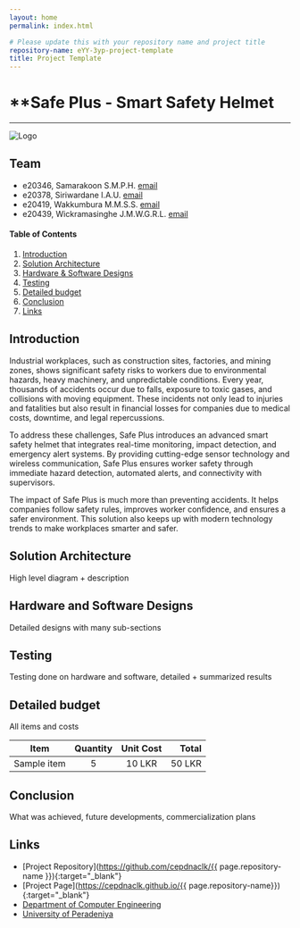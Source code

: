 ```yaml
---
layout: home
permalink: index.html

# Please update this with your repository name and project title
repository-name: eYY-3yp-project-template
title: Project Template
---
```


[comment]: # "This is the standard layout for the project, but you can clean this and use your own template"

# **Safe Plus - Smart Safety Helmet

---
![Logo](./images/logo.png)

## Team
-  e20346, Samarakoon S.M.P.H. [email](mailto:e20346@eng.pdn.ac.lk)
-  e20378, Siriwardane I.A.U. [email](mailto:e20378@eng.pdn.ac.lk)
-  e20419, Wakkumbura M.M.S.S. [email](mailto:e20419@eng.pdn.ac.lk)
-  e20439, Wickramasinghe J.M.W.G.R.L. [email](e20439@eng.pdn.ac.lk)

<!-- Image (photo/drawing of the final hardware) should be here -->

<!-- This is a sample image, to show how to add images to your page. To learn more options, please refer [this](https://projects.ce.pdn.ac.lk/docs/faq/how-to-add-an-image/) -->

<!-- ![Sample Image](./images/sample.png) -->

#### Table of Contents
1. [Introduction](#introduction)
2. [Solution Architecture](#solution-architecture )
3. [Hardware & Software Designs](#hardware-and-software-designs)
4. [Testing](#testing)
5. [Detailed budget](#detailed-budget)
6. [Conclusion](#conclusion)
7. [Links](#links)

## Introduction

Industrial workplaces, such as construction sites, factories, and mining zones, shows significant safety risks to workers due to environmental hazards, heavy machinery, and unpredictable conditions. Every year, thousands of accidents occur due to falls, exposure to toxic gases, and collisions with moving equipment. These incidents not only lead to injuries and fatalities but also result in financial losses for companies due to medical costs, downtime, and legal repercussions.

To address these challenges, Safe Plus introduces an advanced smart safety helmet that integrates real-time monitoring, impact detection, and emergency alert systems. By providing cutting-edge sensor technology and wireless communication, Safe Plus ensures worker safety through immediate hazard detection, automated alerts, and connectivity with supervisors.

The impact of Safe Plus is much more than preventing accidents. It helps companies follow safety rules, improves worker confidence, and ensures a safer environment. This solution also keeps up with modern technology trends to make workplaces smarter and safer.

## Solution Architecture

High level diagram + description

## Hardware and Software Designs

Detailed designs with many sub-sections

## Testing

Testing done on hardware and software, detailed + summarized results

## Detailed budget

All items and costs

| Item          | Quantity  | Unit Cost  | Total  |
| ------------- |:---------:|:----------:|-------:|
| Sample item   | 5         | 10 LKR     | 50 LKR |

## Conclusion

What was achieved, future developments, commercialization plans

## Links

- [Project Repository](https://github.com/cepdnaclk/{{ page.repository-name }}){:target="_blank"}
- [Project Page](https://cepdnaclk.github.io/{{ page.repository-name}}){:target="_blank"}
- [Department of Computer Engineering](http://www.ce.pdn.ac.lk/)
- [University of Peradeniya](https://eng.pdn.ac.lk/)

[//]: # (Please refer this to learn more about Markdown syntax)
[//]: # (https://github.com/adam-p/markdown-here/wiki/Markdown-Cheatsheet)

